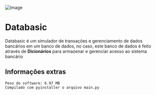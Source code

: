 ![Image](https://files.catbox.moe/jb0bv6.png)
# Databasic

Databasic é um simulador de transações e gerenciamento de dados bancários em um banco de dados, no caso, este banco de dados é feito através de **Dicionários** para armazenar e gerenciar acesso ao sistema bancário

Informações extras
---
```
Peso do software: 6.97 MB
Compilado com pyinstaller o arquivo main.py
```
